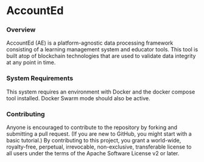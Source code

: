 # AccountEd

### Overview

AccountEd (AE) is a platform-agnostic data processing framework consisting of a learning management system and educator tools. This tool is built atop of blockchain technologies that are used to validate data integrity at any point in time.

### System Requirements

This system requires an environment with Docker and the docker compose tool installed. Docker Swarm mode should also be active. 

### Contributing 

Anyone is encouraged to contribute to the repository by forking and submitting a pull request. (If you are new to GitHub, you might start with a basic tutorial.) By contributing to this project, you grant a world-wide, royalty-free, perpetual, irrevocable, non-exclusive, transferable license to all users under the terms of the Apache Software License v2 or later.
